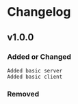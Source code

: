 # Changelog

## v1.0.0

### Added or Changed

    Added basic server
    Added basic client


### Removed
